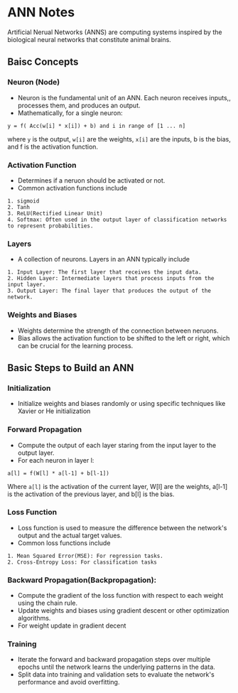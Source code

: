 # ANN Notes 
Artificial Nerual Networks (ANNS) are computing systems inspired by the biological neural networks that constitute animal brains. 

## Baisc Concepts 
### Neuron (Node)
* Neuron is the fundamental unit of an ANN. Each neuron receives inputs,, processes them, and produces an output.
* Mathematically, for a single neuron: 
```
y = f( Acc(w[i] * x[i]) + b) and i in range of [1 ... n]
```
where `y` is the output, `w[i]` are the weights, `x[i]` are the inputs, b is the bias, and f is the activation function.

### Activation Function 
* Determines if a neruon should be activated or not.
* Common activation functions include 
```
1. sigmoid 
2. Tanh
3. ReLU(Rectified Linear Unit)
4. Softmax: Often used in the output layer of classification networks to represent probabilities. 
```

### Layers 
* A collection of neurons. Layers in an ANN typically include
```
1. Input Layer: The first layer that receives the input data. 
2. Hidden Layer: Intermediate layers that process inputs from the input layer. 
3. Output Layer: The final layer that produces the output of the network. 
```

### Weights and Biases
* Weights determine the strength of the connection between neruons. 
* Bias allows the activation function to be shifted to the left or right, which can be crucial for the learning process. 

## Basic Steps to Build an ANN 
### Initialization 
* Initialize weights and biases randomly or using specific techniques like Xavier or He initialization

### Forward Propagation 
* Compute the output of each layer staring from the input layer to the output layer. 
* For each neuron in layer l:
```
a[l] = f(W[l] * a[l-1] + b[l-1])
```

Where `a[l]` is the activation of the current layer, W[l] are the weights, a[l-1] is the activation of the previous layer, and b[l] is the bias. 

### Loss Function 
* Loss function is used to measure the difference between the network's output and the actual target values. 
* Common loss functions include 
```
1. Mean Squared Error(MSE): For regression tasks. 
2. Cross-Entropy Loss: For classification tasks
```

### Backward Propagation(Backpropagation):
* Compute the gradient of the loss function with respect to each weight using the chain rule.
* Update weights and biases using gradient descent or other optimization algorithms. 
* For weight update in gradient decent

### Training
* Iterate the forward and backward propagation steps over multiple epochs until the network learns the underlying patterns in the data.
* Split data into training and validation sets to evaluate the network's performance and avoid overfitting. 